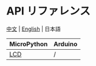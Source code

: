 # API リファレンス

[中文](/zh_CN/api_reference)  | [English](/en/api_reference) | 日本語

| MicroPython | Arduino |
|:------------|:--------|
|[LCD](ja/api_reference/micropython/api_lcd) | / |